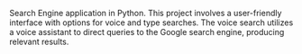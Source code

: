 Search Engine application in Python. 
This project involves a user-friendly interface with options for voice and type searches. 
The voice search utilizes a voice assistant to direct queries to the Google search engine, producing relevant results.
